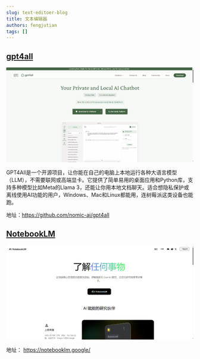 ```yaml
---
slug: text-editoer-blog
title: 文本编辑器
authors: fengjutian
tags: []
---
```


## [gpt4all](https://github.com/nomic-ai/gpt4all)

![alt text](./static/gpt4all.png)

GPT4All是一个开源项目，让你能在自己的电脑上本地运行各种大语言模型（LLM），不需要联网或高端显卡。它提供了简单易用的桌面应用和Python库，支持多种模型比如Meta的Llama 3，还能让你用本地文档聊天。适合想隐私保护或离线使用AI功能的用户，Windows、Mac和Linux都能用，连树莓派这类设备也能跑。

地址：https://github.com/nomic-ai/gpt4all

## [NotebookLM](https://notebooklm.google/)

![alt text](./static/notebooklm.png)


地址： https://notebooklm.google/